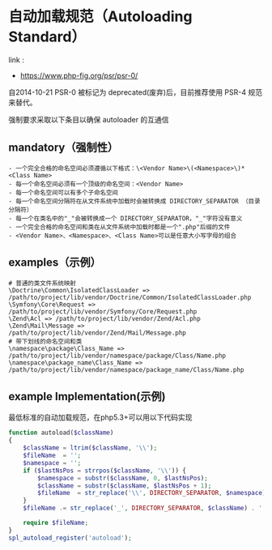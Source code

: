 # 自动加载规范（Autoloading Standard）
link :
 - https://www.php-fig.org/psr/psr-0/

自2014-10-21 PSR-0 被标记为 deprecated(废弃)后，目前推荐使用 PSR-4 规范来替代。

强制要求采取以下条目以确保 autoloader 的互通信

## mandatory（强制性）
```
- 一个完全合格的命名空间必须遵循以下格式：\<Vendor Name>\(<Namespace>\)*<Class Name>
- 每一个命名空间必须有一个顶级的命名空间：<Vendor Name>
- 每一个命名空间可以有多个子命名空间
- 每一个命名空间分隔符在从文件系统中加载时会被转换成 DIRECTORY_SEPARATOR （目录分隔符）
- 每一个在类名中的"_"会被转换成一个 DIRECTORY_SEPARATOR，"_"字符没有意义
- 一个完全合格的命名空间和类在从文件系统中加载时都是一个".php"后缀的文件
- <Vendor Name>、<Namespace>、<Class Name>可以是任意大小写字母的组合
```

## examples（示例）
```
# 普通的类文件系统映射
\Doctrine\Common\IsolatedClassLoader => /path/to/project/lib/vendor/Doctrine/Common/IsolatedClassLoader.php
\Symfony\Core\Request => /path/to/project/lib/vendor/Symfony/Core/Request.php
\Zend\Acl => /path/to/project/lib/vendor/Zend/Acl.php
\Zend\Mail\Message => /path/to/project/lib/vendor/Zend/Mail/Message.php
# 带下划线的命名空间和类
\namespace\package\Class_Name => /path/to/project/lib/vendor/namespace/package/Class/Name.php
\namespace\package_name\Class_Name => /path/to/project/lib/vendor/namespace/package_name/Class/Name.php
```

## example Implementation(示例)

最低标准的自动加载规范，在php5.3+可以用以下代码实现
```php
function autoload($className)
{
    $className = ltrim($className, '\\');
    $fileName  = '';
    $namespace = '';
    if ($lastNsPos = strrpos($className, '\\')) {
        $namespace = substr($className, 0, $lastNsPos);
        $className = substr($className, $lastNsPos + 1);
        $fileName  = str_replace('\\', DIRECTORY_SEPARATOR, $namespace) . DIRECTORY_SEPARATOR;
    }
    $fileName .= str_replace('_', DIRECTORY_SEPARATOR, $className) . '.php';

    require $fileName;
}
spl_autoload_register('autoload');
```